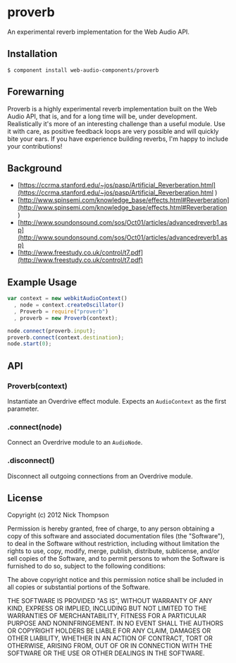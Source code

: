 
# proverb

  An experimental reverb implementation for the Web Audio API.

## Installation

    $ component install web-audio-components/proverb

## Forewarning

Proverb is a highly experimental reverb implementation built on the Web Audio
API, that is, and for a long time will be, under development. Realistically it's 
more of an interesting challenge than a useful module.
Use it with care, as positive feedback loops are very possible and will quickly
bite your ears. If you have experience building reverbs, I'm happy to include
your contributions!

## Background

 * [https://ccrma.stanford.edu/~jos/pasp/Artificial_Reverberation.html](https://ccrma.stanford.edu/~jos/pasp/Artificial_Reverberation.html
)
 * [http://www.spinsemi.com/knowledge_base/effects.html#Reverberation](http://www.spinsemi.com/knowledge_base/effects.html#Reverberation
)
 * [http://www.soundonsound.com/sos/Oct01/articles/advancedreverb1.asp](http://www.soundonsound.com/sos/Oct01/articles/advancedreverb1.asp)
 * [http://www.freestudy.co.uk/control/t7.pdf](http://www.freestudy.co.uk/control/t7.pdf)

## Example Usage

```javascript
var context = new webkitAudioContext()
  , node = context.createOscillator()
  , Proverb = require("proverb")
  , proverb = new Proverb(context);

node.connect(proverb.input);
proverb.connect(context.destination);
node.start(0);
```

## API

### Proverb(context)

Instantiate an Overdrive effect module. Expects an `AudioContext` as the first
parameter.

### .connect(node)

Connect an Overdrive module to an `AudioNode`.

### .disconnect()

Disconnect all outgoing connections from an Overdrive module.

## License

  Copyright (c) 2012 Nick Thompson

  Permission is hereby granted, free of charge, to any person
  obtaining a copy of this software and associated documentation
  files (the "Software"), to deal in the Software without
  restriction, including without limitation the rights to use,
  copy, modify, merge, publish, distribute, sublicense, and/or sell
  copies of the Software, and to permit persons to whom the
  Software is furnished to do so, subject to the following
  conditions:

  The above copyright notice and this permission notice shall be
  included in all copies or substantial portions of the Software.

  THE SOFTWARE IS PROVIDED "AS IS", WITHOUT WARRANTY OF ANY KIND,
  EXPRESS OR IMPLIED, INCLUDING BUT NOT LIMITED TO THE WARRANTIES
  OF MERCHANTABILITY, FITNESS FOR A PARTICULAR PURPOSE AND
  NONINFRINGEMENT. IN NO EVENT SHALL THE AUTHORS OR COPYRIGHT
  HOLDERS BE LIABLE FOR ANY CLAIM, DAMAGES OR OTHER LIABILITY,
  WHETHER IN AN ACTION OF CONTRACT, TORT OR OTHERWISE, ARISING
  FROM, OUT OF OR IN CONNECTION WITH THE SOFTWARE OR THE USE OR
  OTHER DEALINGS IN THE SOFTWARE.

